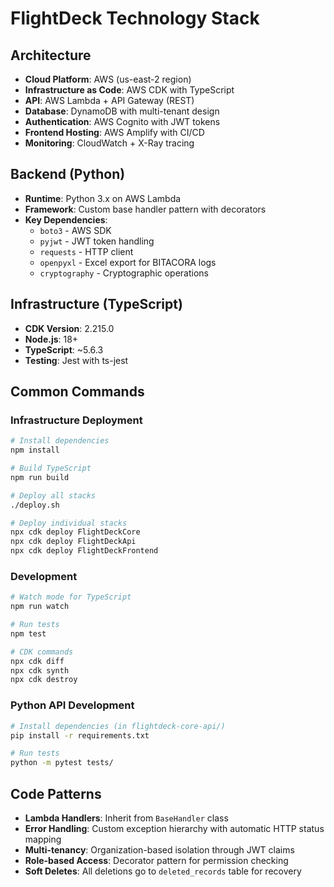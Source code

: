 # FlightDeck Technology Stack

## Architecture
- **Cloud Platform**: AWS (us-east-2 region)
- **Infrastructure as Code**: AWS CDK with TypeScript
- **API**: AWS Lambda + API Gateway (REST)
- **Database**: DynamoDB with multi-tenant design
- **Authentication**: AWS Cognito with JWT tokens
- **Frontend Hosting**: AWS Amplify with CI/CD
- **Monitoring**: CloudWatch + X-Ray tracing

## Backend (Python)
- **Runtime**: Python 3.x on AWS Lambda
- **Framework**: Custom base handler pattern with decorators
- **Key Dependencies**:
  - `boto3` - AWS SDK
  - `pyjwt` - JWT token handling
  - `requests` - HTTP client
  - `openpyxl` - Excel export for BITACORA logs
  - `cryptography` - Cryptographic operations

## Infrastructure (TypeScript)
- **CDK Version**: 2.215.0
- **Node.js**: 18+
- **TypeScript**: ~5.6.3
- **Testing**: Jest with ts-jest

## Common Commands

### Infrastructure Deployment
```bash
# Install dependencies
npm install

# Build TypeScript
npm run build

# Deploy all stacks
./deploy.sh

# Deploy individual stacks
npx cdk deploy FlightDeckCore
npx cdk deploy FlightDeckApi
npx cdk deploy FlightDeckFrontend
```

### Development
```bash
# Watch mode for TypeScript
npm run watch

# Run tests
npm test

# CDK commands
npx cdk diff
npx cdk synth
npx cdk destroy
```

### Python API Development
```bash
# Install dependencies (in flightdeck-core-api/)
pip install -r requirements.txt

# Run tests
python -m pytest tests/
```

## Code Patterns
- **Lambda Handlers**: Inherit from `BaseHandler` class
- **Error Handling**: Custom exception hierarchy with automatic HTTP status mapping
- **Multi-tenancy**: Organization-based isolation through JWT claims
- **Role-based Access**: Decorator pattern for permission checking
- **Soft Deletes**: All deletions go to `deleted_records` table for recovery